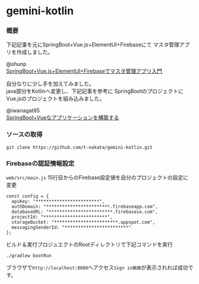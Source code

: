 # gemini-kotlin

### 概要

下記記事を元にSpringBoot+Vue.js+ElementUI+Firebaseにて
マスタ管理アプリを作成しました。

@shunp  
[SpringBoot+Vue.js+ElementUI+Firebaseでマスタ管理アプリ入門](https://qiita.com/shunp/items/abea7fa01e7a664c85da)
 

自分なりに少し手を加えてみました。  
java部分をKotlinへ変更し、下記記事を参考に
SpringBootのプロジェクトにVue.jsのプロジェクトを組み込みました。

@iwanagat85  
[SpringBoot+Vueなアプリケーションを構築する](https://qiita.com/iwanagat85/items/eeb0a0e19cb35d160429)


### ソースの取得
```shell script
git clone https://github.com/t-nakata/gemini-kotlin.git
```

### Firebaseの認証情報設定

`web/src/main.js`
15行目からのFirebase設定値を自分のプロジェクトの設定に変更

```ecmascript 6
const config = {
  apiKey: "************************",
  authDomain: "************************.firebaseapp.com",
  databaseURL: "************************.firebaseio.com",
  projectId: "************************",
  storageBucket: "************************.appspot.com",
  messagingSenderId: "************************"
};
```

ビルド＆実行プロジュエクトのRootディレクトリで下記コマンドを実行

```
./gradlew bootRun
```

ブラウザで`http://localhost:8080`へアクセス`Sign in画面`が表示されれば成功です。